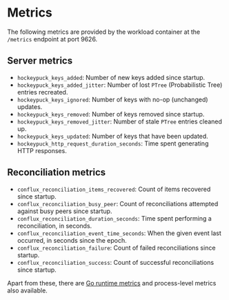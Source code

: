 # Metrics

The following metrics are provided by the workload container at the `/metrics` endpoint at port 9626.

## Server metrics

* `hockeypuck_keys_added`: Number of new keys added since startup.
* `hockeypuck_keys_added_jitter`: Number of lost `PTree` (Probabilistic Tree) entries recreated.
* `hockeypuck_keys_ignored`: Number of keys with no-op (unchanged) updates.
* `hockeypuck_keys_removed`: Number of keys removed since startup.
* `hockeypuck_keys_removed_jitter`: Number of stale `PTree` entries cleaned up.
* `hockeypuck_keys_updated`: Number of keys that have been updated.
* `hockeypuck_http_request_duration_seconds`: Time spent generating HTTP responses.

## Reconciliation metrics

* `conflux_reconciliation_items_recovered`: Count of items recovered since startup.
* `conflux_reconciliation_busy_peer`: Count of reconciliations attempted against busy peers since startup.
* `conflux_reconciliation_duration_seconds`: Time spent performing a reconciliation, in seconds.
* `conflux_reconciliation_event_time_seconds`: When the given event last occurred, in seconds since the epoch.
* `conflux_reconciliation_failure`: Count of failed reconciliations since startup.
* `conflux_reconciliation_success`: Count of successful reconciliations since startup.

Apart from these, there are [Go runtime metrics](https://pkg.go.dev/runtime/metrics) and process-level metrics also available.
